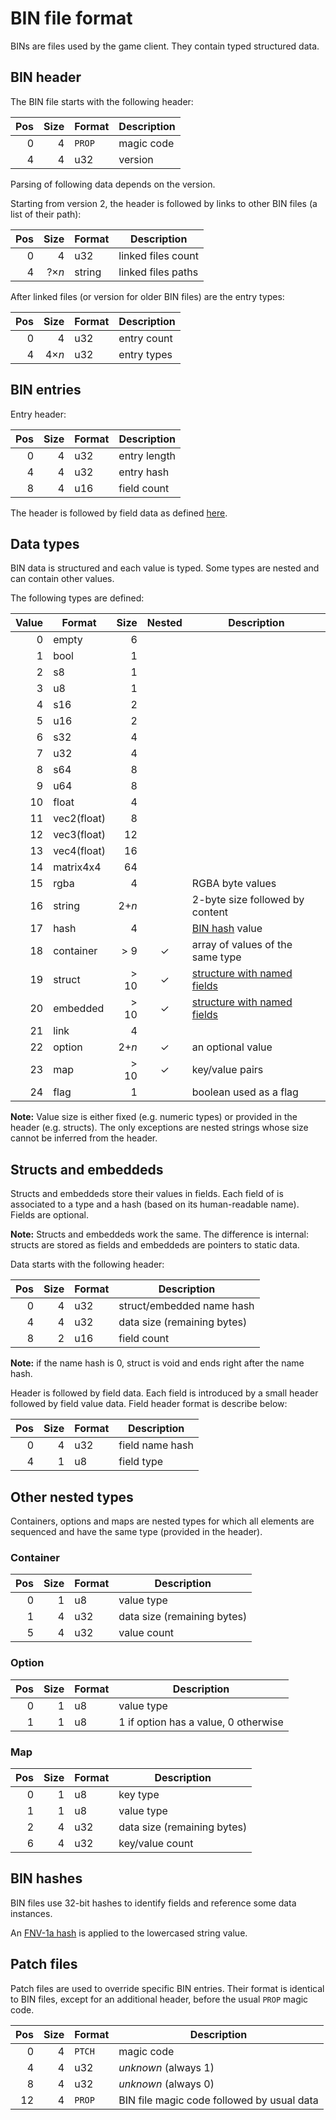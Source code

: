 # BIN file format

BINs are files used by the game client. They contain typed structured data.


## BIN header

The BIN file starts with the following header:

| Pos | Size | Format | Description                            |
| ---:| ----:| ------ | -------------------------------------- |
|   0 |    4 | `PROP` | magic code                             |
|   4 |    4 | u32    | version                                |

Parsing of following data depends on the version.

Starting from version 2, the header is followed by links to other BIN files (a
list of their path):

| Pos | Size  | Format | Description                            |
| ---:| -----:| ------ | -------------------------------------- |
|   0 |     4 | u32    | linked files count                     |
|   4 | ?×*n* | string | linked files paths                     |

After linked files (or version for older BIN files) are the entry types:

| Pos | Size  | Format | Description                            |
| ---:| -----:| ------ | -------------------------------------- |
|   0 |     4 | u32    | entry count                            |
|   4 | 4×*n* | u32    | entry types                            |


## BIN entries

Entry header:

| Pos | Size  | Format | Description                            |
| ---:| -----:| ------ | -------------------------------------- |
|   0 |     4 | u32    | entry length                           |
|   4 |     4 | u32    | entry hash                             |
|   8 |     4 | u16    | field count                            |

The header is followed by field data as defined [here](#field-format).


## Data types

BIN data is structured and each value is typed.
Some types are nested and can contain other values.

The following types are defined:

| Value | Format      | Size  | Nested | Description                        |
| -----:| ----------- | -----:|:------:| ---------------------------------- |
|     0 | empty       | 6     |        |                                    |
|     1 | bool        | 1     |        |                                    |
|     2 | s8          | 1     |        |                                    |
|     3 | u8          | 1     |        |                                    |
|     4 | s16         | 2     |        |                                    |
|     5 | u16         | 2     |        |                                    |
|     6 | s32         | 4     |        |                                    |
|     7 | u32         | 4     |        |                                    |
|     8 | s64         | 8     |        |                                    |
|     9 | u64         | 8     |        |                                    |
|    10 | float       | 4     |        |                                    |
|    11 | vec2(float) | 8     |        |                                    |
|    12 | vec3(float) | 12    |        |                                    |
|    13 | vec4(float) | 16    |        |                                    |
|    14 | matrix4x4   | 64    |        |                                    |
|    15 | rgba        | 4     |        | RGBA byte values                   |
|    16 | string      | 2+*n* |        | 2-byte size followed by content    |
|    17 | hash        | 4     |        | [BIN hash](#bin-hash) value        |
|    18 | container   | > 9   | ✓      | array of values of the same type   |
|    19 | struct      | > 10  | ✓      | [structure with named fields](#structs-and-embeddeds) |
|    20 | embedded    | > 10  | ✓      | [structure with named fields](#structs-and-embeddeds) |
|    21 | link        | 4     |        |                                    |
|    22 | option      | 2+*n* | ✓      | an optional value                  |
|    23 | map         | > 10  | ✓      | key/value pairs                    |
|    24 | flag        | 1     |        | boolean used as a flag              |

**Note:** Value size is either fixed (e.g. numeric types) or provided in the
header (e.g. structs). The only exceptions are nested strings whose size cannot
be inferred from the header.


## Structs and embeddeds

Structs and embeddeds store their values in fields.
Each field of is associated to a type and a hash (based on its human-readable
name). Fields are optional.

**Note:** Structs and embeddeds work the same. The difference is internal:
structs are stored as fields and embeddeds are pointers to static data.

Data starts with the following header:

| Pos | Size  | Format | Description                            |
| ---:| -----:| ------ | -------------------------------------- |
|   0 |     4 | u32    | struct/embedded name hash              |
|   4 |     4 | u32    | data size (remaining bytes)            |
|   8 |     2 | u16    | field count                            |

**Note:** if the name hash is 0, struct is void and ends right after the name hash.

Header is followed by field data.
Each field is introduced by a small header followed by field value data.
Field header format is describe below:

| Pos | Size  | Format | Description                            |
| ---:| -----:| ------ | -------------------------------------- |
|   0 |     4 | u32    | field name hash                        |
|   4 |     1 | u8     | field type                             |


## Other nested types

Containers, options and maps are nested types for which all elements are
sequenced and have the same type (provided in the header).

### Container

| Pos | Size  | Format | Description                            |
| ---:| -----:| ------ | -------------------------------------- |
|   0 |     1 | u8     | value type                             |
|   1 |     4 | u32    | data size (remaining bytes)            |
|   5 |     4 | u32    | value count                            |

### Option

| Pos | Size  | Format | Description                            |
| ---:| -----:| ------ | -------------------------------------- |
|   0 |     1 | u8     | value type                             |
|   1 |     1 | u8     | 1 if option has a value, 0 otherwise   |

### Map

| Pos | Size  | Format | Description                            |
| ---:| -----:| ------ | -------------------------------------- |
|   0 |     1 | u8     | key type                               |
|   1 |     1 | u8     | value type                             |
|   2 |     4 | u32    | data size (remaining bytes)            |
|   6 |     4 | u32    | key/value count                        |


## BIN hashes

BIN files use 32-bit hashes to identify fields and reference some data instances.

An [FNV-1a hash](https://en.wikipedia.org/wiki/Fowler%E2%80%93Noll%E2%80%93Vo_hash_function#FNV-1a_hash)
is applied to the lowercased string value.


## Patch files

Patch files are used to override specific BIN entries.
Their format is identical to BIN files, except for an additional header, before the usual `PROP` magic code.

| Pos | Size | Format | Description                            |
| ---:| ----:| ------ | -------------------------------------- |
|   0 |    4 | `PTCH` | magic code                             |
|   4 |    4 | u32    | *unknown* (always 1)                   |
|   8 |    4 | u32    | *unknown* (always 0)                   |
|  12 |    4 | `PROP` | BIN file magic code followed by usual data |

